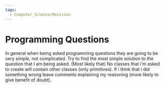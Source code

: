 ```yaml
---
tags:
  - Computer_Science/Revision
---
```

# Programming Questions
In general when being asked programming questions they are going to be very simple, not complicated.
Try to find the most simple solution to the question that I am being asked.
(Most likely that) No classes that i'm asked to create will contain other classes (only primitives).
If i think that i did something wrong leave comments explaining my reasoning (more likely to give benefit of doubt).
